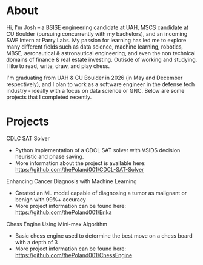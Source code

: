 # About 

Hi, I'm Josh – a BSISE engineering candidate at UAH, MSCS candidate at CU Boulder (pursuing concurrently with my bachelors), and an incoming SWE Intern at Parry Labs. My passion for learning has led me to explore many different fields such as data science, machine learning, robotics, MBSE, aeronautical & astronautical engineering, and even the non technical domains of finance & real estate investing. Outisde of working and studying, I like to read, write, draw, and play chess. 

I'm graduating from UAH & CU Boulder in 2026 (in May and December respectively), and I plan to work as a software engineer in the defense tech industry - ideally with a focus on data science or GNC. Below are some projects that I completed recently. 

# Projects 
CDLC SAT Solver
- Python implementation of a CDCL SAT solver with VSIDS decision heuristic and phase saving.
- More information about the project is available here: https://github.com/thePoland001/CDCL-SAT-Solver

Enhancing Cancer Diagnosis with Machine Learning 
- Created an ML model capable of diagnosing a tumor as malignant or benign with 99%+ accuracy 
- More project information can be found here: https://github.com/thePoland001/Erika
  
Chess Engine Using Mini-max Algorithm  
- Basic chess engine used to determine the best move on a chess board with a depth of 3  
- More project information can be found here: https://github.com/thePoland001/ChessEngine


